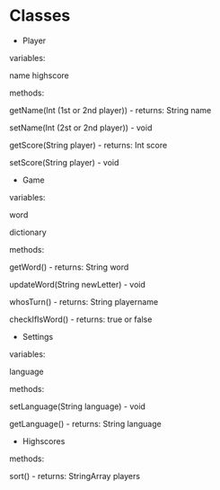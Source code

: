 # Classes

- Player 

variables:

name
highscore

methods:

getName(Int (1st or 2nd player)) - returns: String name

setName(Int (2st or 2nd player)) - void

getScore(String player)	- returns: Int score

setScore(String player) - void

- Game

variables:

word

dictionary

methods:

getWord()	- returns: String word

updateWord(String newLetter)	- void

whosTurn()	- returns: String playername

checkIfIsWord() - returns: true or false

- Settings

variables:

language

methods:

setLanguage(String language) - void

getLanguage()	- returns: String language


- Highscores

methods: 

sort() 	- returns: StringArray players



